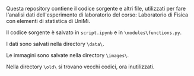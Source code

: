 Questa repository contiene il codice sorgente e altri file, utilizzati per fare l'analisi dati dell'esperimento di laboratorio del corso: Laboratorio di Fisica con elementi di statistica di UniMi.

Il codice sorgente è salvato in `script.ipynb` e in `\modules\functions.py`.

I dati sono salvati nella directory `\data\`.

Le immagini sono salvate nella directory `\images\`.

Nella directory `\old\` si trovano vecchi codici, ora inutilizzati.
